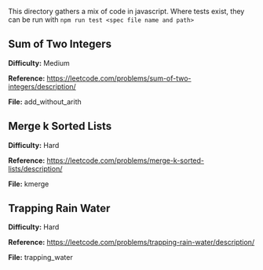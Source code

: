 This directory gathers a mix of code in javascript. Where tests exist, they can be run with 
`npm run test <spec file name and path>`

## Sum of Two Integers

**Difficulty:** Medium

**Reference:** https://leetcode.com/problems/sum-of-two-integers/description/

**File:** add_without_arith

## Merge k Sorted Lists

**Difficulty:** Hard

**Reference:** https://leetcode.com/problems/merge-k-sorted-lists/description/

**File:** kmerge

## Trapping Rain Water

**Difficulty:** Hard

**Reference:** https://leetcode.com/problems/trapping-rain-water/description/

**File:** trapping_water

